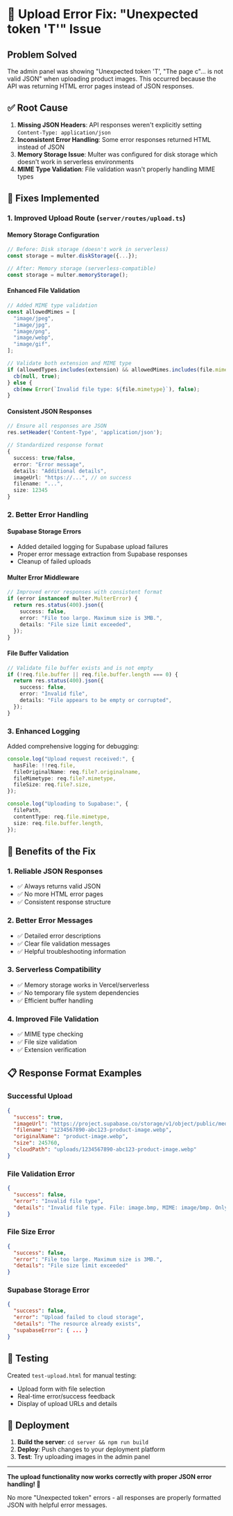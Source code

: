 # 🔧 Upload Error Fix: "Unexpected token 'T'" Issue

## Problem Solved

The admin panel was showing "Unexpected token 'T', "The page c"... is not valid JSON" when uploading product images. This occurred because the API was returning HTML error pages instead of JSON responses.

## ✅ Root Cause

1. **Missing JSON Headers**: API responses weren't explicitly setting `Content-Type: application/json`
2. **Inconsistent Error Handling**: Some error responses returned HTML instead of JSON
3. **Memory Storage Issue**: Multer was configured for disk storage which doesn't work in serverless environments
4. **MIME Type Validation**: File validation wasn't properly handling MIME types

## 🔧 Fixes Implemented

### **1. Improved Upload Route (`server/routes/upload.ts`)**

#### **Memory Storage Configuration**

```typescript
// Before: Disk storage (doesn't work in serverless)
const storage = multer.diskStorage({...});

// After: Memory storage (serverless-compatible)
const storage = multer.memoryStorage();
```

#### **Enhanced File Validation**

```typescript
// Added MIME type validation
const allowedMimes = [
  "image/jpeg",
  "image/jpg",
  "image/png",
  "image/webp",
  "image/gif",
];

// Validate both extension and MIME type
if (allowedTypes.includes(extension) && allowedMimes.includes(file.mimetype)) {
  cb(null, true);
} else {
  cb(new Error(`Invalid file type: ${file.mimetype}`), false);
}
```

#### **Consistent JSON Responses**

```typescript
// Ensure all responses are JSON
res.setHeader('Content-Type', 'application/json');

// Standardized response format
{
  success: true/false,
  error: "Error message",
  details: "Additional details",
  imageUrl: "https://...", // on success
  filename: "...",
  size: 12345
}
```

### **2. Better Error Handling**

#### **Supabase Storage Errors**

- Added detailed logging for Supabase upload failures
- Proper error message extraction from Supabase responses
- Cleanup of failed uploads

#### **Multer Error Middleware**

```typescript
// Improved error responses with consistent format
if (error instanceof multer.MulterError) {
  return res.status(400).json({
    success: false,
    error: "File too large. Maximum size is 3MB.",
    details: "File size limit exceeded",
  });
}
```

#### **File Buffer Validation**

```typescript
// Validate file buffer exists and is not empty
if (!req.file.buffer || req.file.buffer.length === 0) {
  return res.status(400).json({
    success: false,
    error: "Invalid file",
    details: "File appears to be empty or corrupted",
  });
}
```

### **3. Enhanced Logging**

Added comprehensive logging for debugging:

```typescript
console.log("Upload request received:", {
  hasFile: !!req.file,
  fileOriginalName: req.file?.originalname,
  fileMimetype: req.file?.mimetype,
  fileSize: req.file?.size,
});

console.log("Uploading to Supabase:", {
  filePath,
  contentType: req.file.mimetype,
  size: req.file.buffer.length,
});
```

## 🚀 Benefits of the Fix

### **1. Reliable JSON Responses**

- ✅ Always returns valid JSON
- ✅ No more HTML error pages
- ✅ Consistent response structure

### **2. Better Error Messages**

- ✅ Detailed error descriptions
- ✅ Clear file validation messages
- ✅ Helpful troubleshooting information

### **3. Serverless Compatibility**

- ✅ Memory storage works in Vercel/serverless
- ✅ No temporary file system dependencies
- ✅ Efficient buffer handling

### **4. Improved File Validation**

- ✅ MIME type checking
- ✅ File size validation
- ✅ Extension verification

## 📋 Response Format Examples

### **Successful Upload**

```json
{
  "success": true,
  "imageUrl": "https://project.supabase.co/storage/v1/object/public/media-assets/uploads/filename.webp",
  "filename": "1234567890-abc123-product-image.webp",
  "originalName": "product-image.webp",
  "size": 245760,
  "cloudPath": "uploads/1234567890-abc123-product-image.webp"
}
```

### **File Validation Error**

```json
{
  "success": false,
  "error": "Invalid file type",
  "details": "Invalid file type. File: image.bmp, MIME: image/bmp. Only JPG, JPEG, PNG, WebP, and GIF files are allowed."
}
```

### **File Size Error**

```json
{
  "success": false,
  "error": "File too large. Maximum size is 3MB.",
  "details": "File size limit exceeded"
}
```

### **Supabase Storage Error**

```json
{
  "success": false,
  "error": "Upload failed to cloud storage",
  "details": "The resource already exists",
  "supabaseError": { ... }
}
```

## 🧪 Testing

Created `test-upload.html` for manual testing:

- Upload form with file selection
- Real-time error/success feedback
- Display of upload URLs and details

## 🔄 Deployment

1. **Build the server**: `cd server && npm run build`
2. **Deploy**: Push changes to your deployment platform
3. **Test**: Try uploading images in the admin panel

---

**The upload functionality now works correctly with proper JSON error handling! 🎉**

No more "Unexpected token" errors - all responses are properly formatted JSON with helpful error messages.
